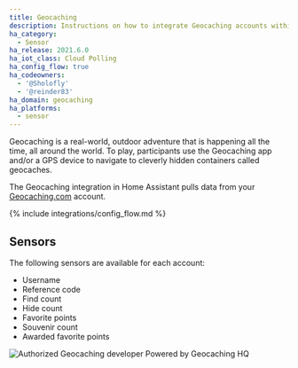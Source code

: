 ```yaml
---
title: Geocaching
description: Instructions on how to integrate Geocaching accounts within Home Assistant.
ha_category:
  - Sensor
ha_release: 2021.6.0
ha_iot_class: Cloud Polling
ha_config_flow: true
ha_codeowners:
  - '@Sholofly'
  - '@reinder83'
ha_domain: geocaching
ha_platforms:
  - sensor
---
```


Geocaching is a real-world, outdoor adventure that is happening all the time, all around the world. To play, participants use the Geocaching app and/or a GPS device to navigate to cleverly hidden containers called geocaches.

The Geocaching integration in Home Assistant pulls data from your [Geocaching.com](https://www.geocaching.com/) account.

{% include integrations/config_flow.md %}

## Sensors

The following sensors are available for each account:

- Username
- Reference code
- Find count
- Hide count
- Favorite points
- Souvenir count
- Awarded favorite points

![Authorized Geocaching developer](/images/integrations/geocaching/geocaching_authorized_developer.png) Powered by Geocaching HQ
